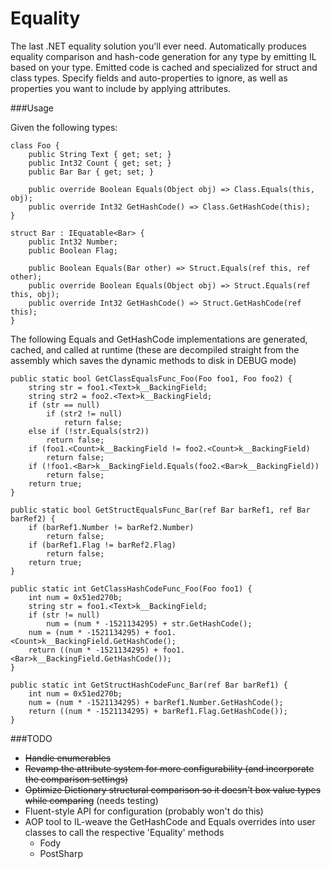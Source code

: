 # Equality
The last .NET equality solution you'll ever need. Automatically produces equality comparison and hash-code generation for any type by emitting IL based on your type. Emitted code is cached and specialized for struct and class types. Specify fields and auto-properties to ignore, as well as properties you want to include by applying attributes.

###Usage

Given the following types:

	class Foo {
		public String Text { get; set; }
		public Int32 Count { get; set; }
		public Bar Bar { get; set; }

		public override Boolean Equals(Object obj) => Class.Equals(this, obj);
		public override Int32 GetHashCode() => Class.GetHashCode(this);
	}

	struct Bar : IEquatable<Bar> {
		public Int32 Number;
		public Boolean Flag;

		public Boolean Equals(Bar other) => Struct.Equals(ref this, ref other);
		public override Boolean Equals(Object obj) => Struct.Equals(ref this, obj);
		public override Int32 GetHashCode() => Struct.GetHashCode(ref this);
	}

The following Equals and GetHashCode implementations are generated, cached, and called at runtime (these are decompiled straight from the assembly which saves the dynamic methods to disk in DEBUG mode)

	public static bool GetClassEqualsFunc_Foo(Foo foo1, Foo foo2) {
		string str = foo1.<Text>k__BackingField;
		string str2 = foo2.<Text>k__BackingField;
		if (str == null)
			if (str2 != null)
				return false;
		else if (!str.Equals(str2))
			return false;
		if (foo1.<Count>k__BackingField != foo2.<Count>k__BackingField)
			return false;
		if (!foo1.<Bar>k__BackingField.Equals(foo2.<Bar>k__BackingField))
			return false;
		return true;
	}

	public static bool GetStructEqualsFunc_Bar(ref Bar barRef1, ref Bar barRef2) {
		if (barRef1.Number != barRef2.Number)
			return false;
		if (barRef1.Flag != barRef2.Flag)
			return false;
		return true;
	}

	public static int GetClassHashCodeFunc_Foo(Foo foo1) {
		int num = 0x51ed270b;
		string str = foo1.<Text>k__BackingField;
		if (str != null)
			num = (num * -1521134295) + str.GetHashCode();
		num = (num * -1521134295) + foo1.<Count>k__BackingField.GetHashCode();
		return ((num * -1521134295) + foo1.<Bar>k__BackingField.GetHashCode());
	}

	public static int GetStructHashCodeFunc_Bar(ref Bar barRef1) {
		int num = 0x51ed270b;
		num = (num * -1521134295) + barRef1.Number.GetHashCode();
		return ((num * -1521134295) + barRef1.Flag.GetHashCode());
	}


###TODO

- ~~Handle enumerables~~
- ~~Revamp the attribute system for more configurability (and incorporate the comparison settings)~~
- ~~Optimize Dictionary structural comparison so it doesn't box value types while comparing~~ (needs testing)
- Fluent-style API for configuration (probably won't do this)
- AOP tool to IL-weave the GetHashCode and Equals overrides into user classes to call the respective 'Equality' methods
	- Fody
	- PostSharp